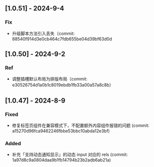 ## [1.0.51] - 2024-9-4

### Fix

- 升级脚本方法引入丢失（commit: 88540f914d3e0cb464c7fdb655be04d39bf63d0d

## [1.0.50] - 2024-9-2

### Ref

- 调整插槽默认布局为排版布局（commit: e30526754d1a0b1c8019ebdb1fb33a00a57a8c8b）

## [1.0.47] - 2024-8-9

### Fixed

- 修复标签页组件在兼容模式下，不配置额外内容组件报错的问题 (commit: a15270d96fca9462246fbbe53bbc10abda12e3bf)

### Added

- 补充「支持动态通知显示」的动态 input 对应的 rels (commit: 1a97d8c9a0804daa9b1fb14794b23b2adb6ab21a)
